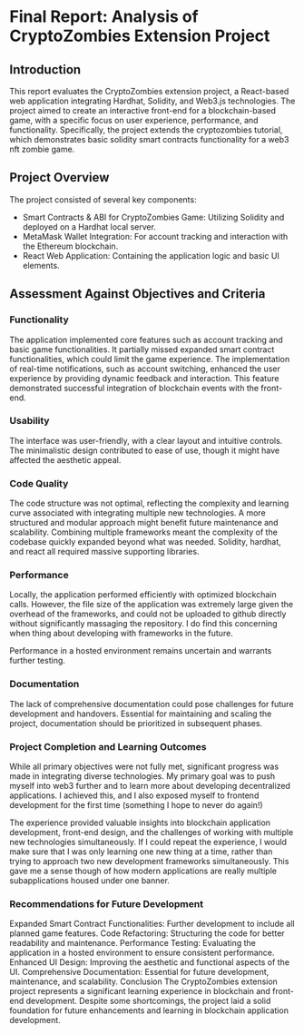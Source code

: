 # Final Report: Analysis of CryptoZombies Extension Project
## Introduction

This report evaluates the CryptoZombies extension project, a React-based web application integrating Hardhat, Solidity, and Web3.js technologies. The project aimed to create an interactive front-end for a blockchain-based game, with a specific focus on user experience, performance, and functionality. Specifically, the project extends the cryptozombies tutorial, which demonstrates basic solidity smart contracts functionality for a web3 nft zombie game.

## Project Overview
The project consisted of several key components:

- Smart Contracts & ABI for CryptoZombies Game: Utilizing Solidity and deployed on a Hardhat local server.
- MetaMask Wallet Integration: For account tracking and interaction with the Ethereum blockchain.
- React Web Application: Containing the application logic and basic UI elements.

## Assessment Against Objectives and Criteria
### Functionality
The application implemented core features such as account tracking and basic game functionalities.
It partially missed expanded smart contract functionalities, which could limit the game experience. The implementation of real-time notifications, such as account switching, enhanced the user experience by providing dynamic feedback and interaction. This feature demonstrated successful integration of blockchain events with the front-end.


### Usability
The interface was user-friendly, with a clear layout and intuitive controls.
The minimalistic design contributed to ease of use, though it might have affected the aesthetic appeal.

### Code Quality

The code structure was not optimal, reflecting the complexity and learning curve associated with integrating multiple new technologies.
A more structured and modular approach might benefit future maintenance and scalability. Combining multiple frameworks meant the complexity of the codebase quickly expanded beyond what was needed. Solidity, hardhat, and react all required massive supporting libraries.

### Performance

Locally, the application performed efficiently with optimized blockchain calls. However, the file size of the application was extremely large given the overhead of the frameworks, and could not be uploaded to github directly without significantly massaging the repository. I do find this concerning when thing about developing with frameworks in the future.

Performance in a hosted environment remains uncertain and warrants further testing.

### Documentation

The lack of comprehensive documentation could pose challenges for future development and handovers.
Essential for maintaining and scaling the project, documentation should be prioritized in subsequent phases.

### Project Completion and Learning Outcomes
While all primary objectives were not fully met, significant progress was made in integrating diverse technologies. My primary goal was to push myself into web3 further and to learn more about developing decentralized applications. I achieved this, and I also exposed myself to frontend development for the first time (something I hope to never do again!)

The experience provided valuable insights into blockchain application development, front-end design, and the challenges of working with multiple new technologies simultaneously. If I could repeat the experience, I would make sure that I was only learning one new thing at a time, rather than trying to approach two new development frameworks simultaneously. This gave me a sense though of how modern applications are really multiple subapplications housed under one banner.

### Recommendations for Future Development
Expanded Smart Contract Functionalities: Further development to include all planned game features.
Code Refactoring: Structuring the code for better readability and maintenance.
Performance Testing: Evaluating the application in a hosted environment to ensure consistent performance.
Enhanced UI Design: Improving the aesthetic and functional aspects of the UI.
Comprehensive Documentation: Essential for future development, maintenance, and scalability.
Conclusion
The CryptoZombies extension project represents a significant learning experience in blockchain and front-end development. Despite some shortcomings, the project laid a solid foundation for future enhancements and learning in blockchain application development.
